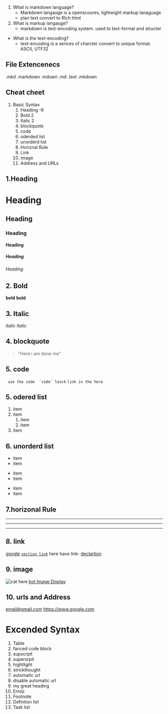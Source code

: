 1. What is markdown language?
    - Markdown langauge is a openscoures, lightwight markup lanaguage
    - plan text convert to RIch html
2. What is markup langauge?
    - markdown is text-encoding system. used to text-format and  structer
- What is the text-encoding?
    - text-encoding is a serices of charcter convert to unique format. ASCII, UTF32

## File Extencenecs
.mkd
.markdown
.mdown
.md
.text
.mkdown

## Cheat cheet
1. Basic Syntax
    1. Heading -6
    2. Bold 2
    3. Italic 2
    4. blockquote
    5. code 
    6. oderded list
    7. unorderd list
    8. Horiznal Rule
    9. Link
    10. image 
    11. Address and URLs

## 1.Heading
# Heading
## Heading
### Heading
#### Heading
##### Heading
###### Heading

## 2. Bold
**bold**
__bold__

## 3. Italic
_italic_
*Italic*

## 4. blockquote

> "Here i am done me"

## 5. code

`` use the code  `code` loock``
`link in the here`

## 5. odered list
1. item
2. item
     1. item
     2. item
3. item


## 6. unorderd list
- item
- item

+ item
+ item

* item
* item

## 7.horizonal Rule

---
___
***

## 8. link

[google](https://www.google.com)
[`section link`](#1heading)
here have link- [declartion]

[declartion]:https://www.google.com

## 9. image

![cat](/assets/images/cat.jpg)
here [bot Image Display][bot]

[bot]:/assets/images/cat.jpg

## 10. urls and Address

<email@gmail.com>
<https://www.google.com>


# Excended Syntax

1. Table
2. fanced code block
3. supscrpit
4. supersrpit
5. hightlight
6. strickthought
7. automatic url
8. disable automatic url
9. my great heading
10. Emoji
11. Footnote
12. Defintion list
13. Task list
